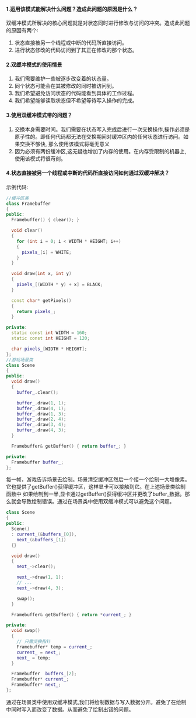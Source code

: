 #### 1.运用该模式能解决什么问题？造成此问题的原因是什么？
双缓冲模式所解决的核心问题就是对状态同时进行修改与访问的冲突。造成此问题的原因有两个:  
1. 状态直接被另一个线程或中断的代码所直接访问。
2. 进行状态修改的代码访问到了其正在修改的那个状态。

#### 2.双缓冲模式的使用情景
1. 我们需要维护一些被逐步改变着的状态量。
2. 同个状态可能会在其被修改的同时被访问到。
3. 我们希望避免访问状态的代码能看到具体的工作过程。
4. 我们希望能够读取状态但不希望等待写入操作的完成。

#### 3.使用双缓冲模式带的问题？
1. 交换本身需要时间。我们需要在状态写入完成后进行一次交换操作,操作必须是原子性的。即任何代码都无法在交换期间对缓冲区内的任何状态进行访问。如果交换不够快,
那么使用该模式将毫无意义
2. 因为必须有两份缓冲区,这无疑也增加了内存的使用。在内存受限制的机器上,使用该模式将很苛刻。

#### 4.状态直接被另一个线程或中断的代码所直接访问如何通过双缓冲解决？
示例代码:
```cpp
//缓冲区类
class Framebuffer
{
public:
  Framebuffer() { clear(); }

  void clear()
  {
    for (int i = 0; i < WIDTH * HEIGHT; i++)
    {
      pixels_[i] = WHITE;
    }
  }

  void draw(int x, int y)
  {
    pixels_[(WIDTH * y) + x] = BLACK;
  }

  const char* getPixels()
  {
    return pixels_;
  }

private:
  static const int WIDTH = 160;
  static const int HEIGHT = 120;

  char pixels_[WIDTH * HEIGHT];
};
//游戏场景类
class Scene
{
public:
  void draw()
  {
    buffer_.clear();

    buffer_.draw(1, 1);
    buffer_.draw(4, 1);
    buffer_.draw(1, 3);
    buffer_.draw(2, 4);
    buffer_.draw(3, 4);
    buffer_.draw(4, 3);
  }

  Framebuffer& getBuffer() { return buffer_; }

private:
  Framebuffer buffer_;
};
```
每一帧，游戏告诉场景去绘制。场景清空缓冲区然后一个接一个绘制一大堆像素。 它也提供了getBuffer()获得缓冲区，这样显卡可以接触到它。在上述场景类绘制函数中
如果绘制到一半,显卡通过getBuffer()获得缓冲区并更改了buffer_数据。那么就会导致绘制错误。通过在场景类中使用双缓冲模式可以避免这个问题。
```cpp
class Scene
{
public:
  Scene()
  : current_(&buffers_[0]),
    next_(&buffers_[1])
  {}

  void draw()
  {
    next_->clear();

    next_->draw(1, 1);
    // ...
    next_->draw(4, 3);

    swap();
  }

  Framebuffer& getBuffer() { return *current_; }

private:
  void swap()
  {
    // 只需交换指针
    Framebuffer* temp = current_;
    current_ = next_;
    next_ = temp;
  }

  Framebuffer  buffers_[2];
  Framebuffer* current_;
  Framebuffer* next_;
};
```
通过在场景类中使用双缓冲模式,我们将绘制数据与写入数据分开。避免了在绘制中同时写入而改变了数据。从而避免了绘制出错的问题。
